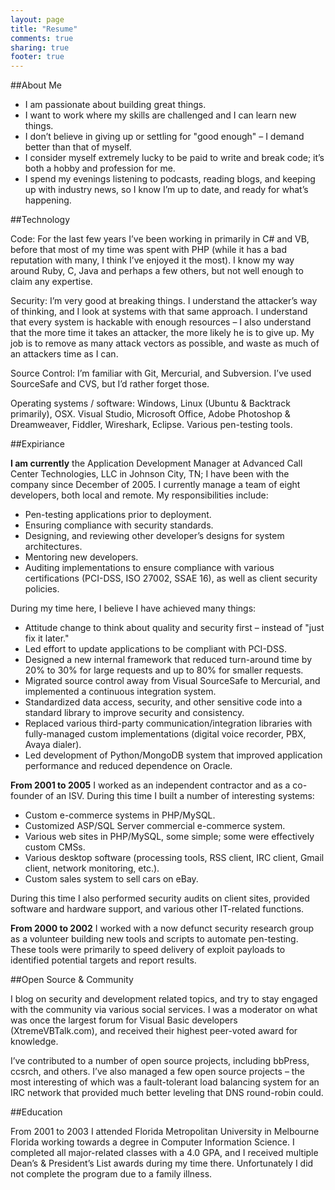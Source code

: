 ```yaml
---
layout: page
title: "Resume"
comments: true
sharing: true
footer: true
---
```


##About Me

* I am passionate about building great things.
* I want to work where my skills are challenged and I can learn new things.
* I don’t believe in giving up or settling for "good enough" – I demand better than that of myself.
* I consider myself extremely lucky to be paid to write and break code; it’s both a hobby and profession for me.
* I spend my evenings listening to podcasts, reading blogs, and keeping up with industry news, so I know I’m up to date, and ready for what’s happening.

##Technology

Code: For the last few years I’ve been working in primarily in C# and VB, before that most of my time was spent with PHP (while it has a bad reputation with many, I think I’ve enjoyed it the most). I know my way around Ruby, C, Java and perhaps a few others, but not well enough to claim any expertise.

Security: I’m very good at breaking things. I understand the attacker’s way of thinking, and I look at systems with that same approach. I understand that every system is hackable with enough resources – I also understand that the more time it takes an attacker, the more likely he is to give up. My job is to remove as many attack vectors as possible, and waste as much of an attackers time as I can.

Source Control: I’m familiar with Git, Mercurial, and Subversion. I’ve used SourceSafe and CVS, but I’d rather forget those.

Operating systems / software: Windows, Linux (Ubuntu & Backtrack primarily), OSX. Visual Studio, Microsoft Office, Adobe Photoshop & Dreamweaver, Fiddler, Wireshark, Eclipse. Various pen-testing tools.

##Expiriance

**I am currently** the Application Development Manager at Advanced Call Center Technologies, LLC in Johnson City, TN; I have been with the company since December of 2005. 
I currently manage a team of eight developers, both local and remote.  My responsibilities include:

* Pen-testing applications prior to deployment.
* Ensuring compliance with security standards.
* Designing, and reviewing other developer’s designs for system architectures.
* Mentoring new developers.
* Auditing implementations to ensure compliance with various certifications (PCI-DSS, ISO 27002, SSAE 16), as well as client security policies.

During my time here, I believe I have achieved many things:

* Attitude change to think about quality and security first – instead of "just fix it later."
* Led effort to update applications to be compliant with PCI-DSS.
* Designed a new internal framework that reduced turn-around time by 20% to 30% for large requests and up to 80% for smaller requests.
* Migrated source control away from Visual SourceSafe to Mercurial, and implemented a continuous integration system.
* Standardized data access, security, and other sensitive code into a standard library to improve security and consistency.
* Replaced various third-party communication/integration libraries with fully-managed custom implementations (digital voice recorder, PBX, Avaya dialer).
* Led development of Python/MongoDB system that improved application performance and reduced dependence on Oracle.

**From 2001 to 2005** I worked as an independent contractor and as a co-founder of an ISV. During this time I built a number of interesting systems:

* Custom e-commerce systems in PHP/MySQL.
* Customized ASP/SQL Server commercial e-commerce system.
* Various web sites in PHP/MySQL, some simple; some were effectively custom CMSs.
* Various desktop software (processing tools, RSS client, IRC client, Gmail client, network monitoring, etc.).
* Custom sales system to sell cars on eBay.

During this time I also performed security audits on client sites, provided software and hardware support, and various other IT-related functions.

**From 2000 to 2002** I worked with a now defunct security research group as a volunteer building new tools and scripts to automate pen-testing. These tools were primarily to speed delivery of exploit payloads to identified potential targets and report results.

##Open Source & Community

I blog on security and development related topics, and try to stay engaged with the community via various social services. I was a moderator on what was once the largest forum for Visual Basic developers (XtremeVBTalk.com), and received their highest peer-voted award for knowledge.

I’ve contributed to a number of open source projects, including bbPress, ccsrch, and others. I’ve also managed a few open source projects – the most interesting of which was a fault-tolerant load balancing system for an IRC network that provided much better leveling that DNS round-robin could.

##Education

From 2001 to 2003 I attended Florida Metropolitan University in Melbourne Florida working towards a degree in Computer Information Science. I completed all major-related classes with a 4.0 GPA, and I received multiple Dean’s & President’s List awards during my time there. Unfortunately I did not complete the program due to a family illness.
